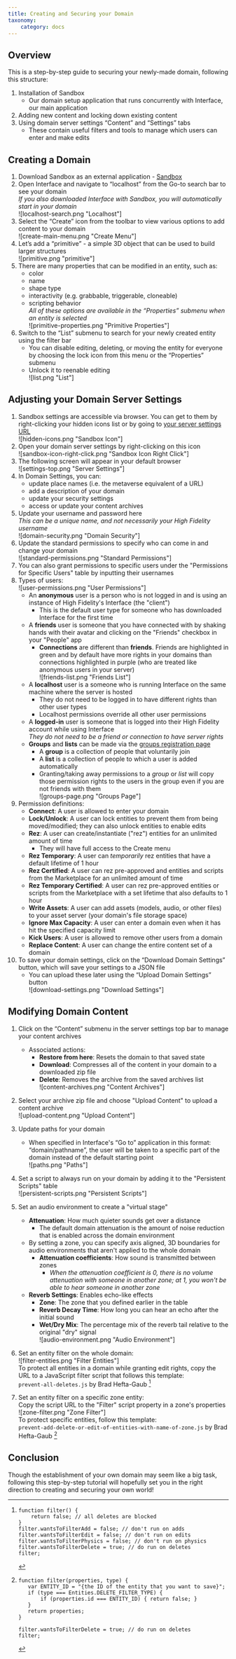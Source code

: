 ```yaml
---
title: Creating and Securing your Domain
taxonomy:
    category: docs
---
```


## Overview

This is a step-by-step guide to securing your newly-made domain, following this structure:  

1. Installation of Sandbox
    - Our domain setup application that runs concurrently with Interface, our main application
2. Adding new content and locking down existing content
3. Using domain server settings “Content” and “Settings” tabs
    - These contain useful filters and tools to manage which users can enter and make edits

## Creating a Domain

1. Download Sandbox as an external application - [Sandbox](https://highfidelity.com/download/sandbox)
2. Open Interface and navigate to “localhost” from the Go-to search bar to see your domain  
    *If you also downloaded Interface with Sandbox, you will automatically start in your domain*  
    ![localhost-search.png "Localhost"]
3. Select the “Create” icon from the toolbar to view various options to add content to your domain  
    ![create-main-menu.png "Create Menu"]
4. Let’s add a “primitive” - a simple 3D object that can be used to build larger structures  
    ![primitive.png "primitive"]
5. There are many properties that can be modified in an entity, such as:
    - color
    - name
    - shape type
    - interactivity (e.g. grabbable, triggerable, cloneable)
    - scripting behavior  
	*All of these options are available in the “Properties” submenu when an entity is selected*  
 	![primitive-properties.png "Primitive Properties"]
6. Switch to the “List” submenu to search for your newly created entity using the filter bar  
    - You can disable editing, deleting, or moving the entity for everyone by choosing the lock icon from this menu or the “Properties” submenu
    - Unlock it to reenable editing  
    ![list.png "List"]

## Adjusting your Domain Server Settings

1. Sandbox settings are accessible via browser. You can get to them by right-clicking your hidden icons list or by going to [your server settings URL](http://localhost:40100/settings/)  
	![hidden-icons.png "Sandbox Icon"]
2. Open your domain server settings by right-clicking on this icon  
	![sandbox-icon-right-click.png "Sandbox Icon Right Click"]
3. The following screen will appear in your default browser  
	![settings-top.png "Server Settings"]
4. In Domain Settings, you can:
	- update place names (i.e. the metaverse equivalent of a URL)
	- add a description of your domain
	- update your security settings
	- access or update your content archives
5. Update your username and password here  
	*This can be a unique name, and not necessarily your High Fidelity username*  
	![domain-security.png "Domain Security"]
6. Update the standard permissions to specify who can come in and change your domain  
	![standard-permissions.png "Standard Permissions"]
7. You can also grant permissions to specific users under the "Permissions for Specific Users" table by inputting their usernames  
8. Types of users:  
	![user-permissions.png "User Permissions"]
	- An **anonymous** user is a person who is not logged in and is using an instance of High Fidelity's Interface (the "client")
		- This is the default user type for someone who has downloaded Interface for the first time
	- A **friends** user is someone that you have connected with by shaking hands with their avatar and clicking on the "Friends" checkbox in your "People" app  
		- **Connections** are different than **friends**. Friends are highlighted in green and by default have more rights in your domains than connections highlighted in purple (who are treated like anonymous users in your server)  
	![friends-list.png "Friends List"]
	- A **localhost** user is a someone who is running Interface on the same machine where the server is hosted
		- They do not need to be logged in to have different rights than other user types
		- Localhost permissions override all other user permissions
	- A **logged-in** user is someone that is logged into their High Fidelity account while using Interface  
		*They do not need to be a friend or connection to have server rights*
	- **Groups** and **lists** can be made via the [groups registration page](https://highfidelity.com/user/groups)
		- A **group** is a collection of people that voluntarily join
		- A **list** is a collection of people to which a user is added automatically
		- Granting/taking away permissions to a *group* or *list* will copy those permission rights to the users in the group even if you are not friends with them  
	![groups-page.png "Groups Page"]
9. Permission definitions:
	- **Connect**: A user is allowed to enter your domain
	- **Lock/Unlock**: A user can lock entities to prevent them from being moved/modified; they can also unlock entities to enable edits
	- **Rez**: A user can create/instantiate ("rez") entities for an unlimited amount of time
		- They will have full access to the Create menu
	- **Rez Temporary**: A user can *temporarily* rez entities that have a default lifetime of 1 hour
	- **Rez Certified**: A user can rez pre-approved and entities and scripts from the Marketplace for an unlimited amount of time
	- **Rez Temporary Certified**: A user can rez pre-approved entities or scripts from the Marketplace with a set lifetime that also defaults to 1 hour
	- **Write Assets**: A user can add assets (models, audio, or other files) to your asset server (your domain's file storage space)
	- **Ignore Max Capacity**: A user can enter a domain even when it has hit the specified capacity limit
	- **Kick Users**: A user is allowed to remove other users from a domain
	- **Replace Content**: A user can change the entire content set of a domain
10. To save your domain settings, click on the “Download Domain Settings” button, which will save your settings to a JSON file
	- You can upload these later using the “Upload Domain Settings” button  
	![download-settings.png "Download Settings"]

## Modifying Domain Content

1. Click on the “Content” submenu in the server settings top bar to manage your content archives
	- Associated actions:
		- **Restore from here**: Resets the domain to that saved state
		- **Download**: Compresses all of the content in your domain to a downloaded zip file
		- **Delete**: Removes the archive from the saved archives list  
	![content-archives.png "Content Archives"]
2. Select your archive zip file and choose "Upload Content" to upload a content archive  
	![upload-content.png "Upload Content"]
3. Update paths for your domain
	- When specified in Interface's “Go to” application in this format: “domain/pathname”, the user will be taken to a specific part of the domain instead of the default starting point  
	![paths.png "Paths"]
4. Set a script to always run on your domain by adding it to the "Persistent Scripts" table  
	![persistent-scripts.png "Persistent Scripts"]
5. Set an audio environment to create a "virtual stage"
	- **Attenuation**: How much quieter sounds get over a distance
		- The default domain attenuation is the amount of noise reduction that is enabled across the domain environment
	- By setting a zone, you can specify axis aligned, 3D boundaries for audio environments that aren't applied to the whole domain
		- **Attenuation coefficients**: How sound is transmitted between zones
			- *When the attenuation coefficient is 0, there is no volume attenuation with someone in another zone; at 1, you won't be able to hear someone in another zone*
	- **Reverb Settings**: Enables echo-like effects
		- **Zone**: The zone that you defined earlier in the table
		- **Reverb Decay Time**: How long you can hear an echo after the initial sound
		- **Wet/Dry Mix**: The percentage mix of the reverb tail relative to the original "dry" signal  
	![audio-environment.png "Audio Environment"]
6. Set an entity filter on the whole domain:  
	![filter-entities.png "Filter Entities"]  
	To protect all entities in a domain while granting edit rights, copy the URL to a JavaScript filter script that follows this template:  
	`prevent-all-deletes.js` by Brad Hefta-Gaub [^1]

7. Set an entity filter on a specific zone entity:  
	Copy the script URL to the "Filter" script property in a zone's properties  
	![zone-filter.png "Zone Filter"]  
	To protect specific entities, follow this template:  
	`prevent-add-delete-or-edit-of-entities-with-name-of-zone.js` by Brad Hefta-Gaub [^2]

## Conclusion

Though the establishment of your own domain may seem like a big task, following this step-by-step tutorial will hopefully set you in the right direction to creating and securing your own world!


[^1]:```
	function filter() { 
		return false; // all deletes are blocked
	}
	filter.wantsToFilterAdd = false; // don't run on adds
	filter.wantsToFilterEdit = false; // don't run on edits
	filter.wantsToFilterPhysics = false; // don't run on physics
	filter.wantsToFilterDelete = true; // do run on deletes
	filter;

[^2]: ```
	function filter(properties, type) {	
		var ENTITY_ID = "{the ID of the entity that you want to save}";
		if (type === Entities.DELETE_FILTER_TYPE) {
			if (properties.id === ENTITY_ID) { return false; }
		}
		return properties;
	}

	filter.wantsToFilterDelete = true; // do run on deletes
	filter;